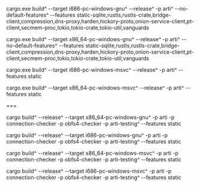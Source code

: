 cargo.exe build^
 --target i686-pc-windows-gnu^
 --release^
 -p arti^
 --no-default-features^
 --features static-sqlite,rustls,rustls-crate,bridge-client,compression,dns-proxy,harden,hickory-proto,onion-service-client,pt-client,secmem-proc,tokio,tokio-crate,tokio-util,vanguards

cargo.exe build^
 --target x86_64-pc-windows-gnu^
 --release^
 -p arti^
 --no-default-features^
 --features static-sqlite,rustls,rustls-crate,bridge-client,compression,dns-proxy,harden,hickory-proto,onion-service-client,pt-client,secmem-proc,tokio,tokio-crate,tokio-util,vanguards

cargo.exe build^
 --target i686-pc-windows-msvc^
 --release^
 -p arti^
 --features static

cargo.exe build^
 --target x86_64-pc-windows-msvc^
 --release^
 -p arti^
 --features static

 ===

cargo build^
 --release^
 --target x86_64-pc-windows-gnu^
 -p arti -p connection-checker -p obfs4-checker -p arti-testing^
 --features static

cargo build^
 --release^
 --target i686-pc-windows-gnu^
 -p arti -p connection-checker -p obfs4-checker -p arti-testing^
 --features static

cargo build^
 --release^
 --target x86_64-pc-windows-msvc^
 -p arti -p connection-checker -p obfs4-checker -p arti-testing^
 --features static

cargo build^
 --release^
 --target i686-pc-windows-msvc^
 -p arti -p connection-checker -p obfs4-checker -p arti-testing^
 --features static
